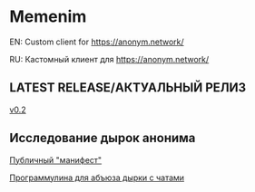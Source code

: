 # Memenim
EN: Custom client for https://anonym.network/

RU: Кастомный клиент для https://anonym.network/

## LATEST RELEASE/АКТУАЛЬНЫЙ РЕЛИЗ
[v0.2](https://github.com/MEMENIM-Project/MEMENIM-Public/releases/tag/v0.03a)

## Исследование дырок анонима
[Публичный "манифест"](https://gist.github.com/D1ckRider/9046519c03b45d314388a1dfcffb77c4)

[Программулина для абъюза дырки с чатами](https://github.com/MEMENIM-Project/MEMENIM-Public/releases/tag/judgmentTool)
